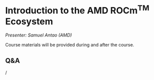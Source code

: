 # Introduction to the AMD ROCm<sup>TM</sup> Ecosystem

<!-- Cannot do in full italics as the ã is misplaced which is likely an mkdocs bug. -->
*Presenter: Samuel Antao (AMD)*

Course materials will be provided during and after the course.

<!--
<video src="https://462000265.lumidata.eu/2p3day-20250303/recordings/305-Introduction_to_AMD_ROCm_Ecosystem.mp4" controls="controls"></video>
-->

<!--
Temporary location of materials (for the lifetime of the training project):

-   Slides: `/project/project_465001726/Slides/AMD/session 01a - HIP and ROCm.pdf`
-->

<!--
Materials available on the web:

-   [Slides on the web](https://462000265.lumidata.eu/2p3day-20250303/files/LUMI-2p3day-20250303-2_05_Introduction_to_AMD_ROCm_Ecosystem.pdf)

-    [Extra slides on HIP optimisation not discussed in the talk](https://462000265.lumidata.eu/2p3day-20250303/files/LUMI-2p3day-20250303-2_05_Extra_HIP_Optimization.pdf)
-->

<!--
Archived materials on LUMI:

-   Slides: `/appl/local/training/2p3day-20250303/files/LUMI-2p3day-20250303-2_05_Introduction_to_AMD_ROCm_Ecosystem.pdf`

-   Extra slides: `/appl/local/training/2p3day-20250303/files/LUMI-2p3day-20250303-2_05_Extra_HIP_Optimization.pdf`

-   Recording: `/appl/local/training/2p3day-20250303/recordings/2_05_Introduction_to_AMD_ROCm_Ecosystem.mp4`
-->


## Q&A

/

